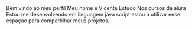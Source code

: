 ## 
Bem vindo ao meu perfil
Meu nome e  Vicente
Estudo Nos cursos da alura
Estou me desenvolvendo em linguagem java script
estou a utilizar eese espaçao para compartilhar meus projetos.
<!--
**Coisaboa018/Coisaboa018** is a ✨ _special_ ✨ repository because its `README.md` (this file) appears on your GitHub profile.

Here are some ideas to get you started:

- 🔭 I’m currently working on ...
- 🌱 I’m currently learning ...
- 👯 I’m looking to collaborate on ...
- 🤔 I’m looking for help with ...
- 💬 Ask me about ...
- 📫 How to reach me: ...
- 😄 Pronouns: ...
- ⚡ Fun fact: ...
-->
